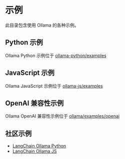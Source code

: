 # 示例

此目录包含使用 Ollama 的各种示例。

## Python 示例
Ollama Python 示例位于 [ollama-python/examples](https://github.com/ollama/ollama-python/tree/main/examples)


## JavaScript 示例
Ollama JavaScript 示例位于 [ollama-js/examples](https://github.com/ollama/ollama-js/tree/main/examples)


## OpenAI 兼容性示例
Ollama OpenAI 兼容性示例位于 [ollama/examples/openai](./openai.md)


## 社区示例

- [LangChain Ollama Python](https://python.langchain.com/docs/integrations/chat/ollama/)
- [LangChain Ollama JS](https://js.langchain.com/docs/integrations/chat/ollama/)
